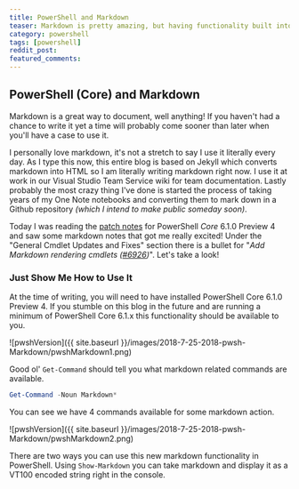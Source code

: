 ```yaml
---
title: PowerShell and Markdown
teaser: Markdown is pretty amazing, but having functionality built into PowerShell to interface with it is even better!
category: powershell
tags: [powershell]
reddit_post:
featured_comments:
---
```


## PowerShell (Core) and Markdown

Markdown is a great way to document, well anything!  If you haven't had a chance to write it yet a time will probably come sooner than later when you'll have a case to use it.

I personally love markdown, it's not a stretch to say I use it literally every day.  As I type this now, this entire blog is based on Jekyll which converts markdown into HTML so I am literally writing markdown right now.  I use it at work in our Visual Studio Team Service wiki for team documentation.  Lastly probably the most crazy thing I've done is started the process of taking years of my One Note notebooks and converting them to mark down in a Github repository _(which I intend to make public someday soon)_.

Today I was reading the [patch notes][patch] for PowerShell *Core* 6.1.0 Preview 4 and saw some markdown notes that got me really excited!  Under the "General Cmdlet Updates and Fixes" section there is a bullet for "_Add Markdown rendering cmdlets ([#6926][issue])_".  Let's take a look!

### Just Show Me How to Use It

At the time of writing, you will need to have installed PowerShell Core 6.1.0 Preview 4.  If you stumble on this blog in the future and are running a minimum of PowerShell Core 6.1.x this functionality should be available to you.

![pwshVersion]({{ site.baseurl }}/images/2018-7-25-2018-pwsh-Markdown/pwshMarkdown1.png)

Good ol' `Get-Command` should tell you what markdown related commands are available.

```powershell
Get-Command -Noun Markdown*
```

You can see we have 4 commands available for some markdown action.

![pwshVersion]({{ site.baseurl }}/images/2018-7-25-2018-pwsh-Markdown/pwshMarkdown2.png)

There are two ways you can use this new markdown functionality in PowerShell.  Using `Show-Markdown` you can take markdown and display it as a VT100 encoded string right in the console.

[patch]:https://github.com/PowerShell/PowerShell/releases/tag/v6.1.0-preview.4
[issue]:https://github.com/PowerShell/PowerShell/pull/6926